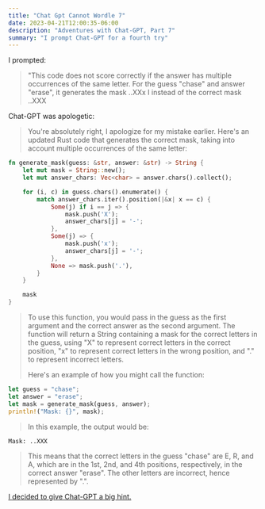 ```yaml
---
title: "Chat Gpt Cannot Wordle 7"
date: 2023-04-21T12:00:35-06:00
description: "Adventures with Chat-GPT, Part 7"
summary: "I prompt Chat-GPT for a fourth try"
---
```

I prompted:
> "This code does not score correctly if the answer has multiple occurrences of the same letter.  For the guess "chase" and answer "erase", it generates the mask ..XXx I instead of the correct mask ..XXX

Chat-GPT was apologetic:

> You're absolutely right, I apologize for my mistake earlier. Here's an updated Rust code that generates the correct mask, taking into account multiple occurrences of the same letter:

```rust
fn generate_mask(guess: &str, answer: &str) -> String {
    let mut mask = String::new();
    let mut answer_chars: Vec<char> = answer.chars().collect();

    for (i, c) in guess.chars().enumerate() {
        match answer_chars.iter().position(|&x| x == c) {
            Some(j) if i == j => {
                mask.push('X');
                answer_chars[j] = '-';
            },
            Some(j) => {
                mask.push('x');
                answer_chars[j] = '-';
            },
            None => mask.push('.'),
        }
    }

    mask
}
```

> To use this function, you would pass in the guess as the first argument and the correct answer as the second argument. The function will return a String containing a mask for the correct letters in the guess, using "X" to represent correct letters in the correct position, "x" to represent correct letters in the wrong position, and "." to represent incorrect letters.
> 
> Here's an example of how you might call the function:

```rust
let guess = "chase";
let answer = "erase";
let mask = generate_mask(guess, answer);
println!("Mask: {}", mask);
```

> In this example, the output would be:

```
Mask: ..XXX
```

> This means that the correct letters in the guess "chase" are E, R, and A, which are in the 1st, 2nd, and 4th positions, respectively, in the correct answer "erase". The other letters are incorrect, hence represented by ".".

[I decided to give Chat-GPT a big hint.](/chat-gpt-cannot-wordle/chat-gpt-cannot-wordle-8)
